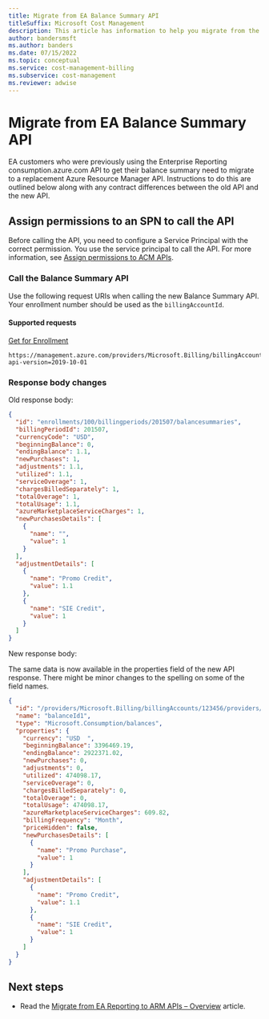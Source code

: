 ```yaml
---
title: Migrate from EA Balance Summary API
titleSuffix: Microsoft Cost Management
description: This article has information to help you migrate from the EA Balance Summary API.
author: bandersmsft
ms.author: banders
ms.date: 07/15/2022
ms.topic: conceptual
ms.service: cost-management-billing
ms.subservice: cost-management
ms.reviewer: adwise
---
```


# Migrate from EA Balance Summary API

EA customers who were previously using the Enterprise Reporting consumption.azure.com API to get their balance summary need to migrate to a replacement Azure Resource Manager API. Instructions to do this are outlined below along with any contract differences between the old API and the new API.

## Assign permissions to an SPN to call the API

Before calling the API, you need to configure a Service Principal with the correct permission. You use the service principal to call the API. For more information, see [Assign permissions to ACM APIs](cost-management-api-permissions.md).

### Call the Balance Summary API

Use the following request URIs when calling the new Balance Summary API. Your enrollment number should be used as the `billingAccountId`.

#### Supported requests

[Get for Enrollment](/rest/api/consumption/balances/getbybillingaccount)


```http
https://management.azure.com/providers/Microsoft.Billing/billingAccounts/{billingAccountId}/providers/Microsoft.Consumption/balances?api-version=2019-10-01
```

### Response body changes

Old response body:

```json
{
  "id": "enrollments/100/billingperiods/201507/balancesummaries",
  "billingPeriodId": 201507,
  "currencyCode": "USD",
  "beginningBalance": 0,
  "endingBalance": 1.1,
  "newPurchases": 1,
  "adjustments": 1.1,
  "utilized": 1.1,
  "serviceOverage": 1,
  "chargesBilledSeparately": 1,
  "totalOverage": 1,
  "totalUsage": 1.1,
  "azureMarketplaceServiceCharges": 1,
  "newPurchasesDetails": [
    {
      "name": "",
      "value": 1
    }
  ],
  "adjustmentDetails": [
    {
      "name": "Promo Credit",
      "value": 1.1
    },
    {
      "name": "SIE Credit",
      "value": 1
    }
  ]
}
```

New response body:

The same data is now available in the properties field of the new API response. There might be minor changes to the spelling on some of the field names.

```json
{
  "id": "/providers/Microsoft.Billing/billingAccounts/123456/providers/Microsoft.Billing/billingPeriods/201702/providers/Microsoft.Consumption/balances/balanceId1",
  "name": "balanceId1",
  "type": "Microsoft.Consumption/balances",
  "properties": {
    "currency": "USD  ",
    "beginningBalance": 3396469.19,
    "endingBalance": 2922371.02,
    "newPurchases": 0,
    "adjustments": 0,
    "utilized": 474098.17,
    "serviceOverage": 0,
    "chargesBilledSeparately": 0,
    "totalOverage": 0,
    "totalUsage": 474098.17,
    "azureMarketplaceServiceCharges": 609.82,
    "billingFrequency": "Month",
    "priceHidden": false,
    "newPurchasesDetails": [
      {
        "name": "Promo Purchase",
        "value": 1
      }
    ],
    "adjustmentDetails": [
      {
        "name": "Promo Credit",
        "value": 1.1
      },
      {
        "name": "SIE Credit",
        "value": 1
      }
    ]
  }
}
```

## Next steps

- Read the [Migrate from EA Reporting to ARM APIs – Overview](migrate-ea-reporting-arm-apis-overview.md) article.